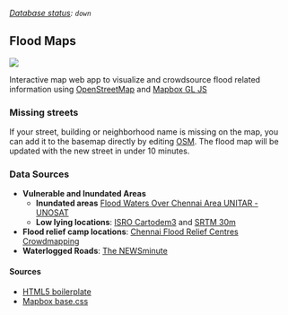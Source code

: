 *[Database status](https://github.com/osm-in/flood-map/issues/4): `down`*

## Flood Maps
![](https://cloud.githubusercontent.com/assets/126868/11440554/86851886-9529-11e5-9bf5-55abcc223057.gif)

Interactive map web app to visualize and crowdsource flood related information using [OpenStreetMap](http://openstreetmap.in/#5/22.147/79.102) and [Mapbox GL JS](https://www.mapbox.com/mapbox-gl-js/)

### Missing streets
If your street, building or neighborhood name is missing on the map, you can add it to the basemap directly by editing [OSM](https://www.openstreetmap.org/#map=12/13.0537/80.1768). The flood map will be updated with the new street in under 10 minutes.



### Data Sources
- **Vulnerable and Inundated Areas**
  - **Inundated areas** [Flood Waters Over Chennai Area UNITAR - UNOSAT ](http://www.unitar.org/unosat/node/44/2312)
  - **Low lying locations**: [ISRO Cartodem3](http://bhuvan.nrsc.gov.in/data/download/index.php) and [SRTM 30m](http://earthexplorer.usgs.gov/)
- **Flood relief camp locations**: [Chennai Flood Relief Centres Crowdmapping](https://l.facebook.com/l.php?u=https%3A%2F%2Fdocs.google.com%2Fspreadsheets%2Fd%2F1awkun_q3tk3W1YP5KvzKkFbXYraqHBB6BSK0AtJP2zI%2Fedit%3Fusp%3Dsharing&h=vAQFG6TRT)
- **Waterlogged Roads**: [The NEWSminute](http://www.thenewsminute.com/article/living-chennai-map-wire-shows-you-waterlogged-areas-36059)


#### Sources
- [HTML5 boilerplate](https://github.com/h5bp/html5-boilerplate)
- [Mapbox base.css](https://www.mapbox.com/base/)
